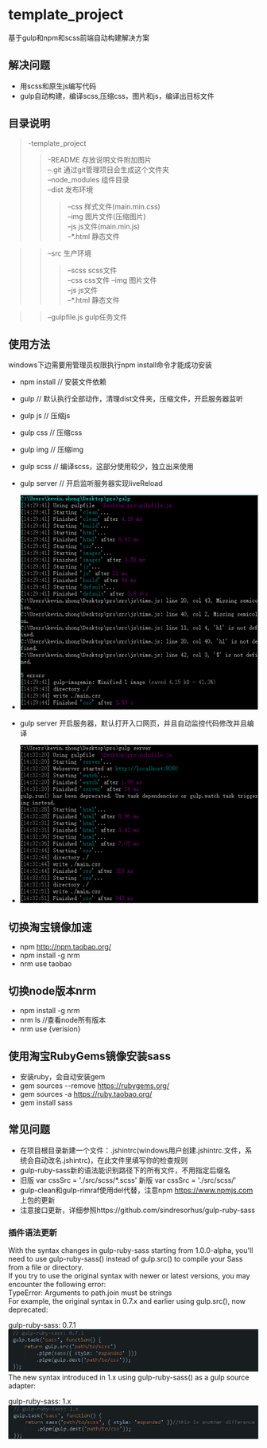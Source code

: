 # template_project  
基于gulp和npm和scss前端自动构建解决方案  


## 解决问题  
 - 用scss和原生js编写代码  
 - gulp自动构建，编译scss,压缩css，图片和js，编译出目标文件  


## 目录说明  
 >-template_project  
 >>-README 存放说明文件附加图片  
 >>–.git 通过git管理项目会生成这个文件夹  
 >>–node_modules 组件目录  
 >>–dist 发布环境  
   >>>–css 样式文件(main.min.css)  
   >>>–img 图片文件(压缩图片)  
   >>>–js js文件(main.min.js)  
   >>>–*.html 静态文件

 >>–src 生产环境  
   >>>–scss scss文件  
   >>>–css css文件 
   >>>–img 图片文件  
   >>>–js js文件  
   >>>–*.html 静态文件  

 >>–gulpfile.js gulp任务文件  


## 使用方法  
windows下边需要用管理员权限执行npm install命令才能成功安装

  - npm install // 安装文件依赖  
  - gulp // 默认执行全部动作，清理dist文件夹，压缩文件，开启服务器监听
  - gulp js // 压缩js
  - gulp css // 压缩css
  - gulp img // 压缩img
  - gulp scss // 编译scss，这部分使用较少，独立出来使用
  - gulp server // 开启监听服务器实现liveReload

  - ![image](https://github.com/willworks/template_project/raw/master/README/build.png)  
  - gulp server 开启服务器，默认打开入口网页，并且自动监控代码修改并且编译  
  - ![image](https://github.com/willworks/template_project/raw/master/README/liveReload.png)
 

## 切换淘宝镜像加速  
 - npm http://npm.taobao.org/  
 - npm install -g nrm  
 - nrm use taobao  


## 切换node版本nrm  
 - npm install -g nrm  
 - nrm ls //查看node所有版本  
 - nrm use {verision}  


## 使用淘宝RubyGems镜像安装sass  
 - 安装ruby，会自动安装gem  
 - gem sources --remove https://rubygems.org/  
 - gem sources -a https://ruby.taobao.org/  
 - gem install sass      


## 常见问题  
 - 在项目根目录新建一个文件：.jshintrc(windows用户创建.jshintrc.文件，系统会自动改名.jshintrc)，在此文件里填写你的检查规则  
 - gulp-ruby-sass新的语法能识别路径下的所有文件，不用指定后缀名  
 - 旧版 var cssSrc = './src/scss/*.scss' 新版 var cssSrc = './src/scss/' 
 - gulp-clean和gulp-rimraf使用del代替，注意npm https://www.npmjs.com 上包的更新  
 - 注意接口更新，详细参照https://github.com/sindresorhus/gulp-ruby-sass  


### 插件语法更新  
With the syntax changes in gulp-ruby-sass starting from 1.0.0-alpha, you'll need to use gulp-ruby-sass() instead of gulp.src() to compile your Sass from a file or directory.  
If you try to use the original syntax with newer or latest versions, you may encounter the following error:  
TypeError: Arguments to path.join must be strings  
For example, the original syntax in 0.7.x and earlier using gulp.src(), now deprecated:  

gulp-ruby-sass: 0.7.1  	
![image](https://github.com/willworks/template_project/raw/master/README/old.png)  
The new syntax introduced in 1.x using gulp-ruby-sass() as a gulp source adapter:  

gulp-ruby-sass: 1.x  
![image](https://github.com/willworks/template_project/raw/master/README/new.png)  